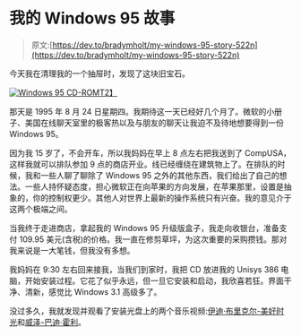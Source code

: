 # 我的 Windows 95 故事

> 原文:[https://dev.to/bradymholt/my-windows-95-story-522n](https://dev.to/bradymholt/my-windows-95-story-522n)

今天我在清理我的一个抽屉时，发现了这块旧宝石。

[![Windows 95 CD-ROM](../Images/31c571b460103be07fa7d0be6890a0df.png)T2】](https://res.cloudinary.com/practicaldev/image/fetch/s--r67azjYZ--/c_limit%2Cf_auto%2Cfl_progressive%2Cq_auto%2Cw_880/https://www.geekytidbits.com/media/windows-95.jpg)

那天是 1995 年 8 月 24 日星期四。我期待这一天已经好几个月了。微软的小册子、美国在线聊天室里的极客热以及与朋友的聊天让我迫不及待地想要得到一份 Windows 95。

因为我 15 岁了，不会开车，所以我妈妈在早上 8 点左右把我送到了 CompUSA，这样我就可以排队参加 9 点的商店开业。线已经缠绕在建筑物上了。在排队的时候，我和一些人聊了聊除了 Windows 95 之外的其他东西，我们给出了自己的想法。一些人持怀疑态度，担心微软正在向苹果的方向发展，在苹果那里，设置是抽象的，你的控制权更少。其他人对世界上最新的操作系统只有兴奋。我的意见介于这两个极端之间。

当我终于走进商店，拿起我的 Windows 95 升级版盒子，我走向收银台，准备支付 109.95 美元(含税)的价格。我一直在修剪草坪，为这次重要的采购攒钱。那对我来说是一大笔钱，但我没有多想。

我妈妈在 9:30 左右回来接我，当我们到家时，我把 CD 放进我的 Unisys 386 电脑，开始安装过程。它花了似乎永远，但一旦它安装和启动，我欣喜若狂。界面干净、清新，感觉比 Windows 3.1 高级多了。

没过多久，我就发现并观看了安装光盘上的两个音乐视频:[伊迪·布里克尔-美好时光](https://www.youtube.com/watch?v=iqL1BLzn3qc)和[威泽-巴迪·霍利](https://www.youtube.com/watch?v=ApN2eLI4d-4)。